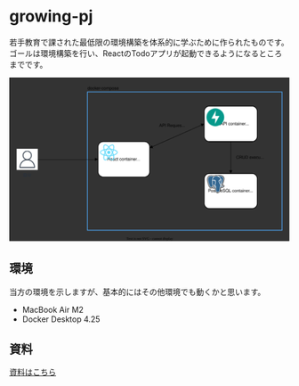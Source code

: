 # growing-pj

若手教育で課された最低限の環境構築を体系的に学ぶために作られたものです。
ゴールは環境構築を行い、ReactのTodoアプリが起動できるようになるところまでです。

![](images/infrastructure.svg)

## 環境

当方の環境を示しますが、基本的にはその他環境でも動くかと思います。

* MacBook Air M2
* Docker Desktop 4.25

## 資料

[資料はこちら]()